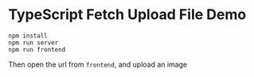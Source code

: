 TypeScript Fetch Upload File Demo
=============================

```
npm install
npm run server
npm run frontend
```

Then open the url from `frontend`, and upload an image
